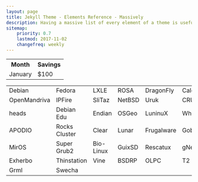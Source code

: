 ```yaml
---
layout: page
title: Jekyll Theme - Elements Reference - Massively
description: Having a massive list of every element of a theme is useful for quick referencing and ideas. Here is every component of Massively!
sitemap:
    priority: 0.7
    lastmod: 2017-11-02
    changefreq: weekly
---
```


<table>
  <tr>
    <th>Month</th>
    <th>Savings</th>
  </tr>
  <tr>
    <td>January</td>
    <td>$100</td>
  </tr>
</table>

<table>
  <tr>
    <td>Debian</td>
    <td>Fedora</td>
    <td>LXLE</td>
    <td>ROSA</td>
    <td>DragonFly</td>
    <td>Calculate</td>
  </tr>
  <tr>
    <td>OpenMandriva</td>
    <td>IPFire</td>
    <td>SliTaz</td>
    <td>NetBSD</td>
    <td>Uruk</td>
    <td>CRUX</td>
  </tr>
  <tr>
    <td>heads</td>
    <td>Debian Edu</td>
    <td>Endian</td>
    <td>OSGeo</td>
    <td>LuninuX</td>
    <td>Whonix</td>
  </tr>
  <tr>
    <td>APODIO</td>
    <td>Rocks Cluster</td>
    <td>Clear</td>
    <td>Lunar</td>
    <td>Frugalware</td>
    <td>GoboLinux</td>
  </tr>
  <tr>
    <td>MirOS</td>
    <td>Super Grub2</td>
    <td>Bio-Linux</td>
    <td>GuixSD</td>
    <td>Rescatux</td>
    <td>gNewSense</td>
  </tr>
  <tr>
    <td>Exherbo</td>
    <td>Thinstation</td>
    <td>Vine</td>
    <td>BSDRP</td>
    <td>OLPC</td>
    <td>T2</td>
  </tr>
  <tr>
    <td>Grml</td>
    <td>Swecha</td>
  </tr>
</table>